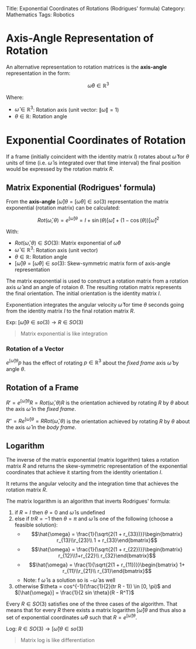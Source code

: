 Title: Exponential Coordinates of Rotations (Rodrigues' formula) 
Category: Mathematics
Tags: Robotics

# Axis-Angle Representation of Rotation

An alternative representation to rotation matrices is the **axis-angle** representation in the form:

$$\hat{\omega}\theta \in \mathbb{R}^3$$

Where:

- $\hat{\omega} \in \mathbb{R}^3$: Rotation axis (unit vector: $\left\|\hat{\omega}\right\| = 1$)
- $\theta \in \mathbb{R}$: Rotation angle

# Exponential Coordinates of Rotation

If a frame (initially coincident with the identity matrix $I$) rotates about $\hat{\omega}$ for $\theta$ units of time (i.e. $\hat{\omega}$ is integrated over that time interval) the final position would be expressed by the rotation matrix $R$.

## Matrix Exponential (Rodrigues' formula)

From the **axis-angle**  $[\hat{\omega}]\theta =[\hat{\omega}\theta] \in so(3)$ representation the matrix exponential (rotation matrix) can be calculated:

$$Rot(\hat{\omega}, \theta) = e^{[\hat{\omega}]\theta} =I+\sin(\theta)[\hat{\omega}]+(1-\cos(\theta))[\hat{\omega}]^{2}$$

With:

- $Rot(\hat{\omega}, \theta) \in SO(3)$: Matrix exponential of $\hat{\omega}\theta$
- $\hat{\omega} \in \mathbb{R}^3$: Rotation axis (unit vector)
- $\theta\in \mathbb{R}$: Rotation angle
- $[\hat{\omega}]\theta = [\hat{\omega}\theta] \in so(3)$: Skew-symmetric matrix form of axis-angle representation

The matrix exponential is used to construct a rotation matrix from a rotation axis $\hat{\omega}$ and an angle of rotaion $\theta$. The resulting rotation matrix represents the final orientation. The initial orientation is the identity matrix $I$.

Exponentiation integrates the angular velocity $\hat{\omega}$ for time $\theta$ seconds going from the identity matrix $I$ to the final rotation matrix $R$.

Exp: $[\hat{\omega}]\theta \in so(3) \rightarrow R \in SO(3)$

> Matrix exponential is like integration

### Rotation of a Vector

$e^{[\hat{\omega}]\theta}p$ has the effect of rotating $p \in \mathbb{R}^3$ about the *fixed frame* axis $\hat{\omega}$ by angle $\theta$.

## Rotation of a Frame

$R' = e^{[\hat{\omega}] \theta} R = Rot(\hat{\omega}, \theta) R$ is the orientation achieved by rotating $R$ by $\theta$ about the axis $\hat{\omega}$ in the *fixed frame*.


$R'' = Re^{[\hat{\omega}] \theta} = R Rot(\hat{\omega}, \theta)$ is the orientation achieved by rotating $R$ by $\theta$ about the axis $\hat{\omega}$ in the *body frame*.

## Logarithm

The inverse of the matrix exponential (matrix logarithm) takes a rotation matrix $R$ and returns the skew-symmetric representation of the exponential coordinates that achieve it starting from the identity orientation $I$.

It returns the angular velocity and the integration time that achieves the rotation matrix $R$.

The matrix logarithm is an algorithm that inverts Rodrigues' formula:

1. if $R = I$ then $\theta = 0$ and $\hat{\omega}$ is undefined
2. else if $tr R = -1$ then $\theta = \pi$ and $\hat{\omega}$ is one of the following (choose a feasible solution):
    - $$\hat{\omega} = \frac{1}{\sqrt{2(1 + r_{33})}}\begin{bmatrix} r_{13}\\r_{23}\\ 1 + r_{33}\end{bmatrix}$$
    - $$\hat{\omega} = \frac{1}{\sqrt{2(1 + r_{22})}}\begin{bmatrix} r_{12}\\1+r_{22}\\ r_{32}\end{bmatrix}$$
    - $$\hat{\omega} = \frac{1}{\sqrt{2(1 + r_{11})}}\begin{bmatrix} 1+ r_{11}\\r_{21}\\ r_{31}\end{bmatrix}$$
    - Note: f $\hat{\omega}$ is a solution so is $-\hat{\omega}$ as well
3. otherwise $\theta = cos^{-1}(\frac{1}{2}(tr R - 1)) \in [0, \pi)$ and $[\hat{\omega}] = \frac{1}{2 sin \theta}(R - R^T)$


Every $R \in SO(3)$ satisfies one of the three cases of the algorithm.
That means that for every $R$ there exists a matrix logarithm $[\hat{\omega}]\theta$ and thus also a set of exponential coordinates $\hat{\omega}\theta$ such that $R = e^{[\hat{\omega}]\theta}$.


Log: $R \in SO(3) \rightarrow [\hat{\omega}]\theta \in so(3)$

> Matrix log is like differentiation
 